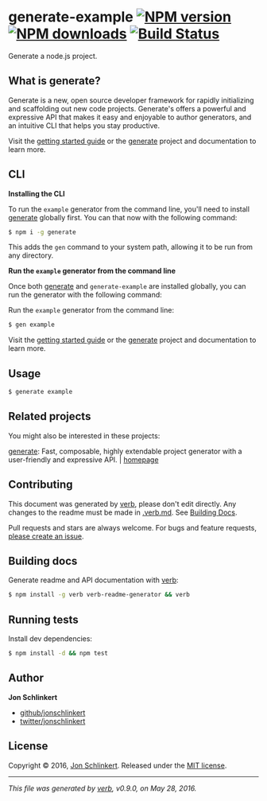 # generate-example [![NPM version](https://img.shields.io/npm/v/generate-example.svg?style=flat)](https://www.npmjs.com/package/generate-example) [![NPM downloads](https://img.shields.io/npm/dm/generate-example.svg?style=flat)](https://npmjs.org/package/generate-example) [![Build Status](https://img.shields.io/travis/generate/generate-example.svg?style=flat)](https://travis-ci.org/generate/generate-example)

Generate a node.js project.

## What is generate?

Generate is a new, open source developer framework for rapidly initializing and scaffolding out new code projects. Generate's offers a powerful and expressive API that makes it easy and enjoyable to author generators, and an intuitive CLI that helps you stay productive.

Visit the [getting started guide](https://github.com/generate/getting-started-guide) or the [generate](https://github.com/generate/generate) project and documentation to learn more.

## CLI

**Installing the CLI**

To run the `example` generator from the command line, you'll need to install [generate](https://github.com/generate/generate) globally first. You can that now with the following command:

```sh
$ npm i -g generate
```

This adds the `gen` command to your system path, allowing it to be run from any directory.

**Run the `example` generator from the command line**

Once both [generate](https://github.com/generate/generate) and `generate-example` are installed globally, you can run the generator with the following command:

Run the `example` generator from the command line:

```sh
$ gen example
```

Visit the [getting started guide](https://github.com/generate/getting-started-guide) or the [generate](https://github.com/generate/generate) project and documentation to learn more.

## Usage

```js
$ generate example
```

## Related projects

You might also be interested in these projects:

[generate](https://www.npmjs.com/package/generate): Fast, composable, highly extendable project generator with a user-friendly and expressive API. | [homepage](https://github.com/generate/generate)

## Contributing

This document was generated by [verb](https://github.com/verbose/verb), please don't edit directly. Any changes to the readme must be made in [.verb.md](.verb.md). See [Building Docs](#building-docs).

Pull requests and stars are always welcome. For bugs and feature requests, [please create an issue](https://github.com/generate/generate-example/issues/new).

## Building docs

Generate readme and API documentation with [verb](https://github.com/verbose/verb):

```sh
$ npm install -g verb verb-readme-generator && verb
```

## Running tests

Install dev dependencies:

```sh
$ npm install -d && npm test
```

## Author

**Jon Schlinkert**

* [github/jonschlinkert](https://github.com/jonschlinkert)
* [twitter/jonschlinkert](http://twitter.com/jonschlinkert)

## License

Copyright © 2016, [Jon Schlinkert](https://github.com/jonschlinkert).
Released under the [MIT license](https://github.com/generate/generate-example/blob/master/LICENSE).

***

_This file was generated by [verb](https://github.com/verbose/verb), v0.9.0, on May 28, 2016._
